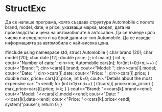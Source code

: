 # StructExc
Да се напише програма, която създава структура Automobile с полета brand, model, date, и price, указващи марка, модел, дата на производство и цена на автомобилите в автосалон. Да се въведе цяло число n и след него n на брой данни от тип Automobile.  Да се изведе информацията за автомобила с най-висока цена.

#include<iostream>
using namespace std;
struct Automobile
{
       char brand [20];
       char model [20];
       char date [12];
       double price;
};
int main()
{
    int n;
    cout<<"Number of cars:";
    cin>>n;
    Automobile cars[n];
    for(int i=0;i<n;i++)
    {
            cout<<"Brand: ";
            cin>>cars[i].brand;
            cout<<"Model: ";
            cin>>cars[i].model;
            cout<<"Date: ";
            cin>>cars[i].date;
            cout<<"Price: ";
            cin>>cars[i].price;
    }
     double max_price= cars[0].price;
     int k=0;
     cout<<"Details about the most expensive car: "<<endl;
     for (int i=1;i<n;i++)
     {
         if(cars[i].price>max_price) 
         {
          max_price=cars[i].price;
          i=k;
         }
     }
          cout<<"Brand: "<<cars[k].brand<<endl;
          cout<<"Model: "<<cars[k].model<<endl;
          cout<<"Date: "<<cars[k].date<<endl;
          cout<<"Price: "<<cars[k].price<<endl;
     system("pause");
     return 0;
    }
     
